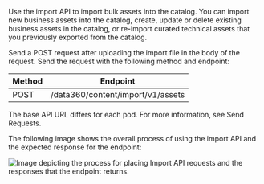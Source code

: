 Use the import API to import bulk assets into the catalog. You can import new business assets into the catalog, create, update or delete existing business assets in the catalog, or re-import curated technical assets that you previously exported from the catalog.

Send a POST request after uploading the import file in the body of the request. Send the request with the following method and endpoint:

| Method | Endpoint |
|--------|----------|
| POST | <baseApiUrl>/data360/content/import/v1/assets |

The base API URL differs for each pod. For more information, see Send Requests.

The following image shows the overall process of using the import API and the expected response for the endpoint:

![Image depicting the process for placing Import API requests and the responses that the endpoint returns.](../cloud-data-governance-and-catalog-api-reference/images/GUID-2F735AFB-64FC-4605-B83D-770B82D35FD8-low.png)
